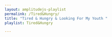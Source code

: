 ```yaml
---
layout: amplitudejs-playlist
permalink: /Tired&Hungry/
title: "Tired & Hungry & Looking For My Youth "
playlist: Tired&Hungry

---
```

